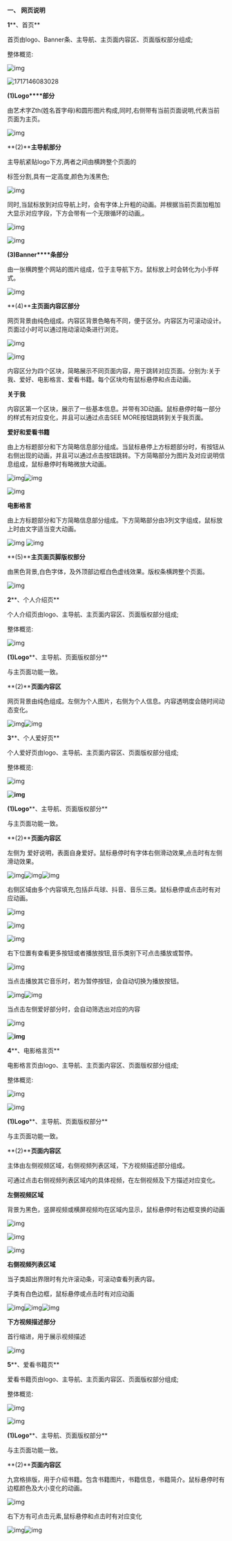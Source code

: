 **一、** **网页说明**

**1****、首页**

首页由logo、Banner条、主导航、主页面内容区、页面版权部分组成;

整体概览:

![img](assets/1717146067983.png)

![1717146083028](assets/1717146083028.png)

**(1)Logo****部分**

 由艺术字Zth(姓名首字母)和圆形图片构成,同时,右侧带有当前页面说明,代表当前页面为主页。

![img](assets/1717146100203.png)

**(2)****主导航部分**

主导航紧贴logo下方,两者之间由横跨整个页面的<div>标签分割,具有一定高度,颜色为浅黑色;

![img](assets/1717146108234.png)

同时,当鼠标放到对应导航上时，会有字体上升粗的动画。并根据当前页面加粗加大显示对应字段，下方会带有一个无限循环的动画,。

![img](assets/clip_image010.gif)

![img](assets/clip_image012.gif)

**(3)Banner****条部分**

由一张横跨整个网站的图片组成，位于主导航下方。鼠标放上时会转化为小手样式。

![img](assets/1717146118593.png)

**(4)****主页面内容区部分**

网页背景由纯色组成。内容区背景色略有不同，便于区分。内容区为可滚动设计。页面过小时可以通过拖动滚动条进行浏览。

![img](assets/1717146128881.png)

![img](assets/1717146156627.png)

内容区分为四个区块，简略展示不同页面内容，用于跳转对应页面。分别为:关于我、爱好、电影格言、爱看书籍。每个区块均有鼠标悬停和点击动画。

**关于我**

内容区第一个区块，展示了一些基本信息。并带有3D动画。鼠标悬停时每一部分的样式有对应变化，并且可以通过点击SEE MORE按钮跳转到关于我页面。

**爱好和爱看书籍**

由上方标题部分和下方简略信息部分组成。当鼠标悬停上方标题部分时，有按钮从右侧出现的动画，并且可以通过点击按钮跳转。下方简略部分为图片及对应说明信息组成，鼠标悬停时有略微放大动画。

![img](assets/clip_image026.gif)![img](file:///C:/Users/ADMINI~1/AppData/Local/Temp/msohtmlclip1/01/clip_image028.gif)

![img](assets/clip_image030.gif)

**电影格言**

由上方标题部分和下方简略信息部分组成。下方简略部分由3列文字组成，鼠标放上时由文字适当变大动画。

![img](assets/clip_image032.gif) ![img](file:///C:/Users/ADMINI~1/AppData/Local/Temp/msohtmlclip1/01/clip_image034.gif)

**(5)****主页面页脚版权部分**

由黑色背景,白色字体，及外顶部边框白色虚线效果。版权条横跨整个页面。

![img](assets/clip_image036.gif)

**2****、个人介绍页**

个人介绍页由logo、主导航、主页面内容区、页面版权部分组成;

整体概览:

![img](assets/1717146201933.png)

**(1)Logo****、主导航、页面版权部分**

与主页面功能一致。

**(2)****页面内容区**

网页背景由纯色组成。左侧为个人图片，右侧为个人信息。内容透明度会随时间动态变化。

![img](assets/1717146225287.png)![img](assets/1717146231728.png)

 

**3****、个人爱好页**

个人爱好页由logo、主导航、主页面内容区、页面版权部分组成;

整体概览:

![img](assets/clip_image044.gif)

**![img](assets/clip_image046.gif)**

**(1)Logo****、主导航、页面版权部分**

与主页面功能一致。

**(2)****页面内容区**

左侧为 爱好说明，表面自身爱好。鼠标悬停时有字体右侧滑动效果,点击时有左侧滑动效果。

![img](assets/clip_image048.gif)![img](file:///C:/Users/ADMINI~1/AppData/Local/Temp/msohtmlclip1/01/clip_image050.gif)![img](file:///C:/Users/ADMINI~1/AppData/Local/Temp/msohtmlclip1/01/clip_image052.gif)

右侧区域由多个内容填充,包括乒乓球、抖音、音乐三类。鼠标悬停或点击时有对应动画。

![img](assets/clip_image054.gif)

![img](assets/clip_image056.gif)

![img](assets/clip_image058.gif)

右下位置有查看更多按钮或者播放按钮,音乐类别下可点击播放或暂停。

![img](assets/clip_image060.gif)

当点击播放其它音乐时，若为暂停按钮，会自动切换为播放按钮。

![img](assets/clip_image062.gif)![img](file:///C:/Users/ADMINI~1/AppData/Local/Temp/msohtmlclip1/01/clip_image064.gif)

当点击左侧爱好部分时，会自动筛选出对应的内容

![img](assets/clip_image066.gif)

**![img](assets/clip_image068.gif)**

**4****、电影格言页**

电影格言页由logo、主导航、主页面内容区、页面版权部分组成;

整体概览:

![img](assets/clip_image070.gif)

![img](assets/clip_image072.gif)

**(1)Logo****、主导航、页面版权部分**

与主页面功能一致。

**(2)****页面内容区**

主体由左侧视频区域，右侧视频列表区域，下方视频描述部分组成。

可通过点击右侧视频列表区域内的具体视频，在左侧视频及下方描述对应变化。

**左侧视频区域**

背景为黑色，竖屏视频或横屏视频均在区域内显示，鼠标悬停时有边框变换的动画

![img](assets/clip_image074.gif)

![img](assets/clip_image076.gif)

![img](assets/clip_image078.gif)

**右侧视频列表区域**

当子类超出界限时有允许滚动条，可滚动查看列表内容。

子类有白色边框，鼠标悬停或点击时有对应动画

![img](assets/clip_image080.gif)![img](file:///C:/Users/ADMINI~1/AppData/Local/Temp/msohtmlclip1/01/clip_image082.gif)![img](file:///C:/Users/ADMINI~1/AppData/Local/Temp/msohtmlclip1/01/clip_image084.gif)

**下方视频描述部分**

首行缩进，用于展示视频描述

![img](assets/clip_image086.gif)

**5****、爱看书籍页**

爱看书籍页由logo、主导航、主页面内容区、页面版权部分组成;

整体概览:

![img](assets/clip_image088.gif)

![img](assets/clip_image090.gif)

**(1)Logo****、主导航、页面版权部分**

与主页面功能一致。

**(2)****页面内容区**

九宫格排版，用于介绍书籍。包含书籍图片，书籍信息，书籍简介。鼠标悬停时有边框颜色及大小变化的动画。

![img](assets/clip_image092.gif)

右下方有可点击元素,鼠标悬停和点击时有对应变化

![img](assets/clip_image094.gif)![img](file:///C:/Users/ADMINI~1/AppData/Local/Temp/msohtmlclip1/01/clip_image096.gif)